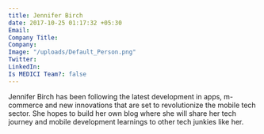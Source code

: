 ```yaml
---
title: Jennifer Birch
date: 2017-10-25 01:17:32 +05:30
Email: 
Company Title: 
Company: 
Image: "/uploads/Default_Person.png"
Twitter: 
LinkedIn: 
Is MEDICI Team?: false
---
```


Jennifer Birch has been following the latest development in apps, m-commerce and new innovations that are set to revolutionize the mobile tech sector. She hopes to build her own blog where she will share her tech journey and mobile development learnings to other tech junkies like her.